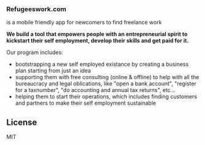 ### Refugeeswork.com 
is a mobile friendly app for newcomers to find freelance work

**We build a tool that empowers people with an entrepreneurial spirit to kickstart their self employment, develop their skills and get paid for it.** 

Our program includes:

* bootstrapping a new self employed existance by creating a business plan starting from just an idea
* supporting them with free consulting (online & offline) to help with all the bureaucracy and legal oblications, like "open a bank account", "register for a taxnumber", "do accounting and annual tax returns", etc...
* helping them to start their operations, which includes finding customers and partners to make their self employment sustainable

## License

MIT

